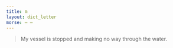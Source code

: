 ```yaml
---
title: m
layout: dict_letter
morse: ‒ ‒
---
```

> My vessel is stopped and making no way through the water.